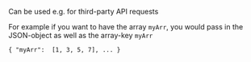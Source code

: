 Can be used e.g. for third-party API requests

For example if you want to have the array `myArr`, you would pass in the JSON-object as well as the array-key `myArr`

`{
    "myArr":  [1, 3, 5, 7],
    ...
}`
